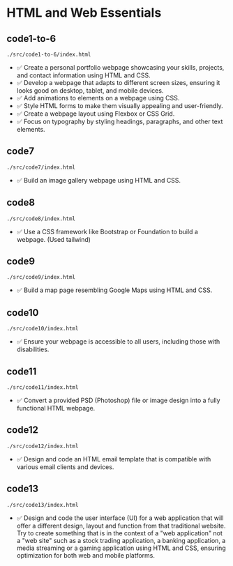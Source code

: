 # HTML and Web Essentials

## code1-to-6

`./src/code1-to-6/index.html`

- ✅ Create a personal portfolio webpage showcasing your skills, projects, and contact information using HTML and CSS.
- ✅ Develop a webpage that adapts to different screen sizes, ensuring it looks good on desktop, tablet, and mobile devices.
- ✅ Add animations to elements on a webpage using CSS.
- ✅ Style HTML forms to make them visually appealing and user-friendly.
- ✅ Create a webpage layout using Flexbox or CSS Grid.
- ✅ Focus on typography by styling headings, paragraphs, and other text elements.

## code7

`./src/code7/index.html`

- ✅ Build an image gallery webpage using HTML and CSS.

## code8

`./src/code8/index.html`

- ✅ Use a CSS framework like Bootstrap or Foundation to build a webpage. (Used tailwind)

## code9

`./src/code9/index.html`

- ✅ Build a map page resembling Google Maps using HTML and CSS.

## code10

`./src/code10/index.html`

- ✅ Ensure your webpage is accessible to all users, including those with disabilities.

## code11

`./src/code11/index.html`

- ✅ Convert a provided PSD (Photoshop) file or image design into a fully functional HTML webpage.

## code12

`./src/code12/index.html`

- ✅ Design and code an HTML email template that is compatible with various email clients and devices.

## code13

`./src/code13/index.html`

- ✅ Design and code the user interface (UI) for a web application that will offer a different design, layout and function from that traditional website. Try to create something that is in the context of a "web application" not a "web site" such as a stock trading application, a banking application, a media streaming or a gaming application using HTML and CSS, ensuring optimization for both web and mobile platforms.
